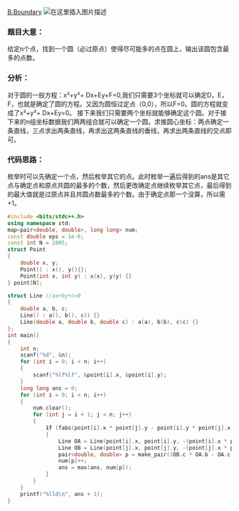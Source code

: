    [B.Boundary](https://ac.nowcoder.com/acm/contest/5667/B)
![在这里插入图片描述](https://img-blog.csdnimg.cn/20200717164313447.png?x-oss-process=image/watermark,type_ZmFuZ3poZW5naGVpdGk,shadow_10,text_aHR0cHM6Ly9ibG9nLmNzZG4ubmV0L3FxXzQ1ODQ1NDA0,size_16,color_FFFFFF,t_70#pic_center)
### 题目大意：

给定n个点，找到一个圆（必过原点）使得尽可能多的点在圆上，输出该圆包含最多的点数。
### 分析：
对于圆的一般方程：x²+y²+	Dx+Ey+F=0,我们只需要3个坐标就可以确定D，E，F，也就是确定了圆的方程。又因为圆恒过定点（0,0），所以F=0。圆的方程就变成了x²+y²+	Dx+Ey=0。
接下来我们只需要两个坐标就能够确定这个圆。对于接下来的n组坐标数据我们两两组合就可以确定一个圆。求推圆心坐标：两点确定一条直线，三点求出两条直线，再求出这两条直线的垂线，再求出两条直线的交点即可。
### 代码思路：
枚举时可以先确定一个点，然后枚举其它的点。此时枚举一遍后得到的ans是其它点与确定点和原点共圆的最多的个数，然后更改确定点继续枚举其它点，最后得到的最大值就是过原点并且共圆点数最多的个数。由于确定点那一个没算，所以需+1。

```cpp
#include <bits/stdc++.h>
using namespace std;
map<pair<double, double>, long long> num;
const double eps = 1e-6;
const int N = 2005;
struct Point
{
    double x, y;
    Point() : x(), y(){};
    Point(int x, int y) : x(x), y(y) {}
} point[N];

struct Line //ax+by+c=0
{
    double a, b, c;
    Line() : a(), b(), c() {}
    Line(double a, double b, double c) : a(a), b(b), c(c) {}
};
int main()
{
    int n;
    scanf("%d", &n);
    for (int i = 0; i < n; i++)
    {
        scanf("%lf%lf", &point[i].x, &point[i].y);
    }
    long long ans = 0;
    for (int i = 0; i < n; i++)
    {
        num.clear();
        for (int j = i + 1; j < n; j++)
        {
            if (fabs(point[i].x * point[j].y - point[i].y * point[j].x) > eps)
            {
                Line OA = Line(point[i].x, point[i].y, -(point[i].x * point[i].x + point[i].y * point[i].y) / 2); //OA中垂线
                Line OB = Line(point[j].x, point[j].y, -(point[j].x * point[j].x + point[j].y * point[j].y) / 2); //OB中垂线
                pair<double, double> p = make_pair((OB.c * OA.b - OA.c * OB.b) / (OA.a * OB.b - OB.a * OA.b), (OB.c * OA.a - OA.c * OB.a) / (OA.b * OB.a - OB.b * OA.a));
                num[p]++;
                ans = max(ans, num[p]);
            }
        }
    }
    printf("%lld\n", ans + 1);
}
```

